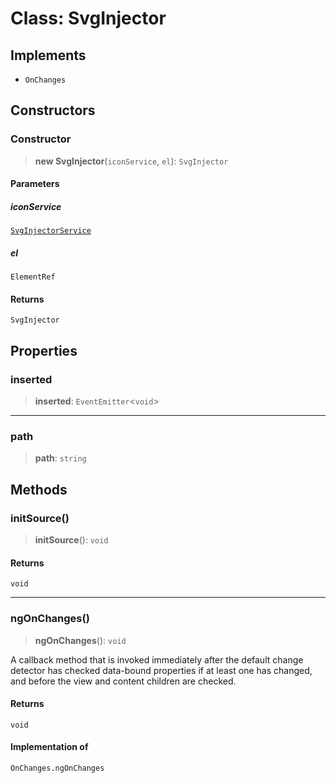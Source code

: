 # Class: SvgInjector

## Implements

- `OnChanges`

## Constructors

<a id="constructor"></a>

### Constructor

> **new SvgInjector**(`iconService`, `el`): `SvgInjector`

#### Parameters

##### iconService

[`SvgInjectorService`](/api/nge-svg-injector/Class.SvgInjectorService.md)

##### el

`ElementRef`

#### Returns

`SvgInjector`

## Properties

<a id="inserted"></a>

### inserted

> **inserted**: `EventEmitter`\<`void`\>

***

<a id="path"></a>

### path

> **path**: `string`

## Methods

<a id="initsource"></a>

### initSource()

> **initSource**(): `void`

#### Returns

`void`

***

<a id="ngonchanges"></a>

### ngOnChanges()

> **ngOnChanges**(): `void`

A callback method that is invoked immediately after the
default change detector has checked data-bound properties
if at least one has changed, and before the view and content
children are checked.

#### Returns

`void`

#### Implementation of

`OnChanges.ngOnChanges`
